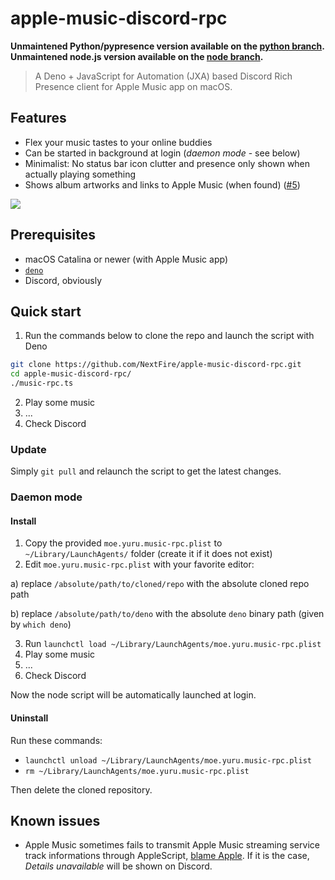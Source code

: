 # apple-music-discord-rpc

**Unmaintened Python/pypresence version available on the [python branch](https://github.com/NextFire/apple-music-discord-rpc/tree/python).**\
**Unmaintened node.js version available on the [node branch](https://github.com/NextFire/apple-music-discord-rpc/tree/node).**

> A Deno + JavaScript for Automation (JXA) based Discord Rich Presence client for Apple Music app on macOS.

## Features

- Flex your music tastes to your online buddies
- Can be started in background at login (_daemon mode_ - see below)
- Minimalist: No status bar icon clutter and presence only shown when actually playing something
- Shows album artworks and links to Apple Music (when found) ([#5](https://github.com/NextFire/apple-music-discord-rpc/pull/5))

![](https://media.discordapp.net/attachments/527570331863613440/925854616560742491/collage.png)

## Prerequisites

- macOS Catalina or newer (with Apple Music app)
- [`deno`](https://deno.land)
- Discord, obviously

## Quick start

1. Run the commands below to clone the repo and launch the script with Deno

```bash
git clone https://github.com/NextFire/apple-music-discord-rpc.git
cd apple-music-discord-rpc/
./music-rpc.ts
```

2. Play some music
3. ...
4. Check Discord

### Update

Simply `git pull` and relaunch the script to get the latest changes.

### Daemon mode

#### Install

1. Copy the provided `moe.yuru.music-rpc.plist` to `~/Library/LaunchAgents/` folder (create it if it does not exist)
2. Edit `moe.yuru.music-rpc.plist` with your favorite editor:

a) replace `/absolute/path/to/cloned/repo` with the absolute cloned repo path

b) replace `/absolute/path/to/deno` with the absolute `deno` binary path (given by `which deno`)

3. Run `launchctl load ~/Library/LaunchAgents/moe.yuru.music-rpc.plist`
4. Play some music
5. ...
6. Check Discord

Now the node script will be automatically launched at login.

#### Uninstall

Run these commands:

- `launchctl unload ~/Library/LaunchAgents/moe.yuru.music-rpc.plist`
- `rm ~/Library/LaunchAgents/moe.yuru.music-rpc.plist`

Then delete the cloned repository.

## Known issues

- Apple Music sometimes fails to transmit Apple Music streaming service track informations through AppleScript, [blame Apple](https://github.com/NextFire/apple-music-discord-rpc/issues/4). If it is the case, _Details unavailable_ will be shown on Discord.
